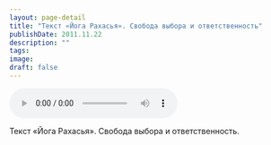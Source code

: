 ```yaml
---
layout: page-detail
title: "Текст «Йога Рахасья». Свобода выбора и ответственность"
publishDate: 2011.11.22
description: ""
tags:
image:
draft: false
---
```


<audio title="2011.11.22 - Текст «Йога Рахасья». Свобода выбора и ответственность.mp3" src="https://filer-api.advayta.org/v1.0/public/files/72995" controls=""></audio>

 Текст «Йога Рахасья». Свобода выбора и ответственность. 

  
